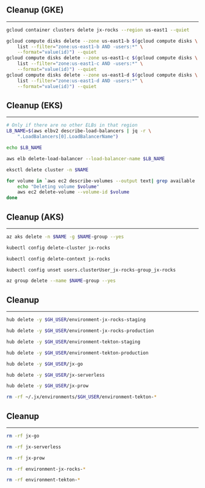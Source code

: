 <!--
doctl kubernetes cluster delete jx-rocks -f

# TODO: Remove the volumes
# doctl compute volume list -o json

# TODO: Remove the LB
-->
## Cleanup (GKE)

---

```bash
gcloud container clusters delete jx-rocks --region us-east1 --quiet

gcloud compute disks delete --zone us-east1-b $(gcloud compute disks \
    list --filter="zone:us-east1-b AND -users:*" \
    --format="value(id)") --quiet
gcloud compute disks delete --zone us-east1-c $(gcloud compute disks \
    list --filter="zone:us-east1-c AND -users:*" \
    --format="value(id)") --quiet
gcloud compute disks delete --zone us-east1-d $(gcloud compute disks \
    list --filter="zone:us-east1-d AND -users:*" \
    --format="value(id)") --quiet
```


## Cleanup (EKS)

---

```bash
# Only if there are no other ELBs in that region
LB_NAME=$(aws elbv2 describe-load-balancers | jq -r \
    ".LoadBalancers[0].LoadBalancerName")

echo $LB_NAME

aws elb delete-load-balancer --load-balancer-name $LB_NAME

eksctl delete cluster -n $NAME

for volume in `aws ec2 describe-volumes --output text| grep available | awk '{print $8}'`; do 
    echo "Deleting volume $volume"
    aws ec2 delete-volume --volume-id $volume
done
```


## Cleanup (AKS)

---

```bash
az aks delete -n $NAME -g $NAME-group --yes

kubectl config delete-cluster jx-rocks

kubectl config delete-context jx-rocks

kubectl config unset users.clusterUser_jx-rocks-group_jx-rocks

az group delete --name $NAME-group --yes
```


## Cleanup

---

```bash
hub delete -y $GH_USER/environment-jx-rocks-staging

hub delete -y $GH_USER/environment-jx-rocks-production

hub delete -y $GH_USER/environment-tekton-staging

hub delete -y $GH_USER/environment-tekton-production

hub delete -y $GH_USER/jx-go

hub delete -y $GH_USER/jx-serverless

hub delete -y $GH_USER/jx-prow

rm -rf ~/.jx/environments/$GH_USER/environment-tekton-*
```


## Cleanup

---

```bash
rm -rf jx-go

rm -rf jx-serverless

rm -rf jx-prow

rm -rf environment-jx-rocks-*

rm -rf environment-tekton-*
```
